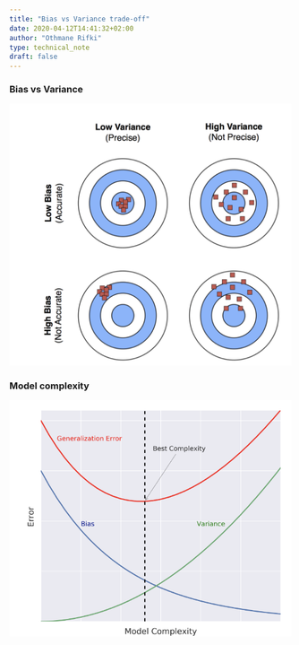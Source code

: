 ```yaml
---
title: "Bias vs Variance trade-off"
date: 2020-04-12T14:41:32+02:00
author: "Othmane Rifki"
type: technical_note
draft: false
---
```

### Bias vs Variance

![](biasvar.png)

### Model complexity

![](modelcomplex.png)


```python

```
